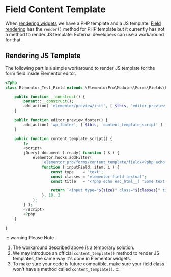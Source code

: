 # Field Content Template

<Badge type="tip" vertical="top" text="Elementor Pro" /> <Badge type="warning" vertical="top" text="Advanced" />

When [rendering widgets](./../widgets/widget-rendering/) we have a PHP template and a JS template. [Field rendering](./field-render/) has the `render()` method for PHP template but it currently has not a method to render JS template. External developers can use a workaround for that.

## Rendering JS Template

The following part is a simple workaround to render JS template for the form field inside Elementor editor.

```php
<?php
class Elementor_Test_Field extends \ElementorPro\Modules\Forms\Fields\Field_Base {

	public function __construct() {
		parent::__construct();
		add_action( 'elementor/preview/init', [ $this, 'editor_preview_footer' ] );
	}

	public function editor_preview_footer() {
		add_action( 'wp_footer', [ $this, 'content_template_script' ] );
	}

	public function content_template_script() {
		?>
		<script>
		jQuery( document ).ready( function ( $ ) {
			elementor.hooks.addFilter(
				'elementor_pro/forms/content_template/field/<?php echo $this->get_type(); ?>',
				function ( inputField, item, i ) {
					const type    = 'text';
					const classes = 'elementor-field-textual';
					const title   = "<?php echo esc_html__( 'Some text...', 'plugin-name' ); ?>";

					return `<input type="${size}" class="${classes}" title="${title}">`;
				}, 10, 3
			);
		} );
		</script>
		<?php
	}

}
```

::: warning Please Note
1. The workaround described above is a temporary solution.
2. We may introduce an official `content_template()` method to render JS templates, the same way it's done in Elementor widgets.
3. To make sure your code is future compatible, make sure your field class won't have a method called `content_template()`.
:::

